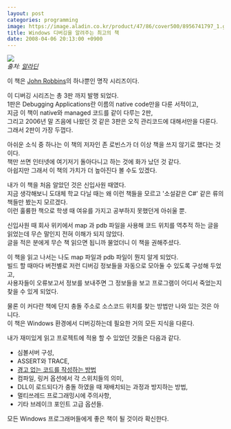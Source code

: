 ```yaml
---
layout: post
categories: programming
image: https://image.aladin.co.kr/product/47/86/cover500/8956741797_1.gif
title: Windows 디버깅을 알려주는 최고의 책
date: 2008-04-06 20:13:00 +0900
---
```

![](https://image.aladin.co.kr/product/47/86/cover500/8956741797_1.gif)  
*출처: [알라딘](https://www.aladin.co.kr/shop/wproduct.aspx?ItemId=478680)*

이 책은 [John Robbins](https://www.wintellectnow.com/Home/Instructor?instructorId=JohnRobbins)의 하나뿐인 명작 시리즈이다.

이 디버깅 시리즈는 총 3판 까지 발행 되었다.  
1판은 Debugging Applications란 이름의 native code만을 다룬 서적이고,  
지금 이 책이 native와 managed 코드를 같이 다루는 2판,  
그리고 2006년 말 즈음에 나왔던 것 같은 3판은 오직 관리코드에 대해서만을 다룬다. 그래서 2판이 가장 두껍다.

아쉬운 소식 중 하나는 이 책의 저자인 존 로빈스가 더 이상 책을 쓰지 않기로 했다는 것이다.  
책만 쓰면 인터넷에 여기저기 돌아다니고 하는 것에 화가 났던 것 같다.  
아쉽지만 그래서 이 책의 가치가 더 높아진다 볼 수도 있겠다.

내가 이 책을 처음 알았던 것은 신입사원 때였다.  
지금 생각해보니 도대체 학교 다닐 때는 왜 이런 책들을 모르고 '소설같은 C#' 같은 류의 책들만 봤는지 모르겠다.  
이런 훌륭한 책으로 학생 때 여유를 가지고 공부하지 못했던게 아쉬울 뿐.

신입사원 때 회사 위키에서 map 과 pdb 파일을 사용해 코드 위치를 역추적 하는 글을 읽었는데 무슨 말인지 전혀 이해가 되지 않았다.  
글을 적은 분에게 무슨 책 읽으면 됩니까 물었더니 이 책을 권해주셨다.

이 책을 읽고 나서는 나도 map 파일과 pdb 파일이 뭔지 알게 되었다.  
빌드 할 때마다 버전별로 저런 디버깅 정보들을 자동으로 모아둘 수 있도록 구성해 두었고,  
사용자들이 오류보고서 정보를 보내주면 그 정보들을 보고 프로그램이 어디서 죽었는지 찾을 수 있게 되었다.

물론 이 커다란 책에 단지 충돌 주소로 소스코드 위치를 찾는 방법만 나와 있는 것은 아니다.  
이 책은 Windows 환경에서 디버깅하는데 필요한 거의 모든 지식을 다룬다.

내가 재미있게 읽고 프로젝트에 적용 할 수 있었던 것들은 다음과 같다.

* 심볼서버 구성,
* ASSERT와 TRACE,
* [경고 없는 코드를 작성하는 방법](http://localhost:3000/essay/2008/05/24/visual-studio-strcpy.html)
* 컴파일, 링커 옵션에서 각 스위치들의 의미,
* DLL이 로드되다가 충돌 하였을 때 재배치되는 과정과 방지하는 방법,
* 멀티쓰레드 프로그래밍시에 주의사항,
* 기타 브레이크 포인트 고급 옵션들.

모든 Windows 프로그래머들에게 좋은 책이 될 것이라 확신한다.